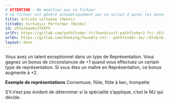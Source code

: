 ```yaml
---
# ATTENTION : Ne modifiez pas ce fichier
# Ce fichier est généré automatiquement par un script d'après les données du module Foundry VTT officiel et de sa traduction
title: Artiste virtuose (Vents)
titleEn: Virtuosic Performer (Winds)
id: zhIaJewomiJTkKFV
urlFr: https://gitlab.com/pathfinder-fr/foundryvtt-pathfinder2-fr/-/blob/master/data/feats/zhIaJewomiJTkKFV.htm
urlEn: https://gitlab.com/hooking/foundry-vtt---pathfinder-2e/-/blob/master/packs/data/feats.db/virtuosic-performer-winds.json
layout: dons
---
```

Vous avez un talent exceptionnel dans un type de Représentation. Vous gagnez un bonus de circonstances de +1 quand vous effectuez un certain type de représentation. Si vous êtes un maître en Représentation, ce bonus augmente à +2.

**Exemple de représentations** Cornemuse, flûte, flûte à bec, trompette

S’il n’est pas évident de déterminer si la spécialité s’applique, c’est le MJ qui décide.
